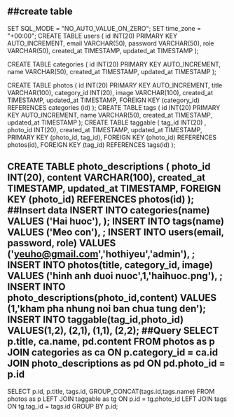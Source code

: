 ##create table
--------------------------------------------------
SET SQL_MODE = "NO_AUTO_VALUE_ON_ZERO";
SET time_zone = "+00:00";
CREATE TABLE users
(
  id INT(20) PRIMARY KEY AUTO_INCREMENT,
  email VARCHAR(50),
  password VARCHAR(50),
  role VARCHAR(50),
  created_at TIMESTAMP,
  updated_at TIMESTAMP
);

CREATE TABLE categories
(
  id INT(20) PRIMARY KEY AUTO_INCREMENT,
  name VARCHAR(50),
  created_at TIMESTAMP,
  updated_at TIMESTAMP
);

CREATE TABLE photos
(
  id INT(20) PRIMARY KEY AUTO_INCREMENT,
  title VARCHAR(100),
  category_id INT(20),
  image VARCHAR(100),
  created_at TIMESTAMP,
  updated_at TIMESTAMP,
  FOREIGN KEY (category_id) REFERENCES categories (id)
);
CREATE TABLE tags
(
id INT(20) PRIMARY KEY AUTO_INCREMENT,
name VARCHAR(50),
created_at TIMESTAMP,
updated_at TIMESTAMP
);
CREATE TABLE taggable
(
  tag_id INT(20) ,
  photo_id INT(20),
  created_at TIMESTAMP,
  updated_at TIMESTAMP,
   PRIMARY KEY (photo_id, tag_id),
  FOREIGN KEY (photo_id) REFERENCES photos(id),
  FOREIGN KEY (tag_id) REFERENCES tags(id)
);

CREATE TABLE photo_descriptions
(
  photo_id INT(20),
  content VARCHAR(100),
  created_at TIMESTAMP,
  updated_at TIMESTAMP,
  FOREIGN KEY (photo_id) REFERENCES photos(id)
);
##Insert data
INSERT INTO categories(name) VALUES ('Hai huoc'),
);
INSERT INTO tags(name) VALUES ('Meo con'),
                             ;
INSERT INTO users(email, password, role) VALUES ('yeuho@gmail.com','hothiyeu','admin'),
                                               ;
INSERT INTO photos(title, category_id, image) VALUES ('hinh anh duoi nuoc',1,'haihuoc.png'),                                                ;
INSERT INTO photo_descriptions(photo_id,content) VALUES (1,'kham pha nhung noi ban chua tung den');
INSERT INTO taggable(tag_id,photo_id) VALUES(1,2),
                                          (2,1),
                                          (1,1),
                                          (2,2);
##Query
SELECT p.title, ca.name, pd.content
FROM photos as p
JOIN categories as ca
ON p.category_id = ca.id
JOIN photo_descriptions as pd ON pd.photo_id = p.id
----------
SELECT p.id, p.title, tags.id, GROUP_CONCAT(tags.id,tags.name) FROM photos as p LEFT JOIN taggable as tg ON p.id = tg.photo_id LEFT JOIN tags ON tg.tag_id = tags.id GROUP BY p.id;